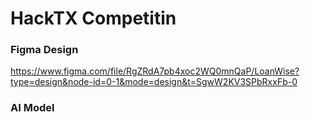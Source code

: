 # HackTX Competitin




### Figma Design
https://www.figma.com/file/RgZRdA7pb4xoc2WQ0mnQaP/LoanWise?type=design&node-id=0-1&mode=design&t=SgwW2KV3SPbRxxFb-0




### AI Model

